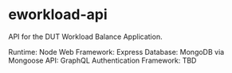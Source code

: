 # eworkload-api
API for the DUT Workload Balance Application.

Runtime: Node
Web Framework: Express
Database: MongoDB via Mongoose
API: GraphQL 
Authentication Framework: TBD
